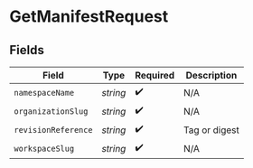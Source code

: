 # GetManifestRequest


## Fields

| Field               | Type                | Required            | Description         |
| ------------------- | ------------------- | ------------------- | ------------------- |
| `namespaceName`     | *string*            | :heavy_check_mark:  | N/A                 |
| `organizationSlug`  | *string*            | :heavy_check_mark:  | N/A                 |
| `revisionReference` | *string*            | :heavy_check_mark:  | Tag or digest       |
| `workspaceSlug`     | *string*            | :heavy_check_mark:  | N/A                 |